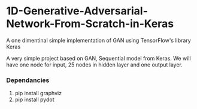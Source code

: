 # 1D-Generative-Adversarial-Network-From-Scratch-in-Keras

A one dimentinal simple implementation of GAN using TensorFlow's library Keras

A very simple project based on GAN, Sequential model from Keras. We will have one node for input, 25 nodes in hidden layer and one output layer.

### Dependancies

1. pip install graphviz
2. pip install pydot

